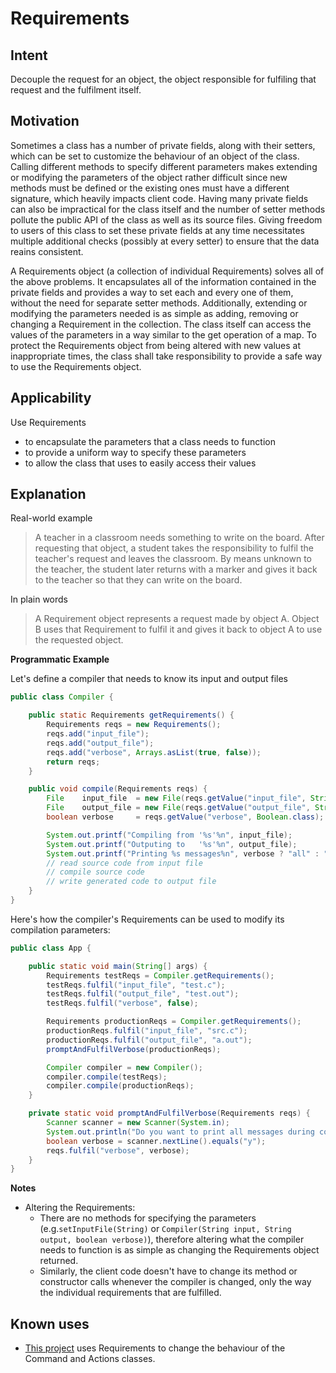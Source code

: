 # Requirements

## Intent
Decouple the request for an object, the object responsible for fulfiling that request and 
the fulfilment itself.

## Motivation
Sometimes a class has a number of private fields, along with their setters, which can be 
set to customize the behaviour of an object of the class. Calling different methods to 
specify different parameters makes extending or modifying the parameters of the object 
rather difficult since new methods must be defined or the existing ones must have a 
different signature, which heavily impacts client code. Having many private fields can 
also be impractical for the class itself and the number of setter methods pollute the 
public API of the class as well as its source files. Giving freedom to users of this class 
to set these private fields at any time necessitates multiple additional checks (possibly 
at every setter) to ensure that the data reains consistent.

A Requirements object (a collection of individual Requirements) solves all of the above 
problems. It encapsulates all of the information contained in the private fields and 
provides a way to set each and every one of them, without the need for separate setter 
methods. Additionally, extending or modifying the parameters needed is as simple as 
adding, removing or changing a Requirement in the collection. The class itself can access 
the values of the parameters in a way similar to the get operation of a map. To protect 
the Requirements object from being altered with new values at inappropriate times, the 
class shall take responsibility to provide a safe way to use the Requirements object.

## Applicability
Use Requirements
* to encapsulate the parameters that a class needs to function
* to provide a uniform way to specify these parameters
* to allow the class that uses to easily access their values

## Explanation

Real-world example

> A teacher in a classroom needs something to write on the board. After requesting that 
> object, a student takes the responsibility to fulfil the teacher's request and leaves 
> the classroom. By means unknown to the teacher, the student later returns with a marker 
> and gives it back to the teacher so that they can write on the board.

In plain words

> A Requirement object represents a request made by object A. Object B uses that 
> Requirement to fulfil it and gives it back to object A to use the requested object.

**Programmatic Example**

Let's define a compiler that needs to know its input and output files

```java
public class Compiler {

	public static Requirements getRequirements() {
		Requirements reqs = new Requirements();
		reqs.add("input_file");
		reqs.add("output_file");
		reqs.add("verbose", Arrays.asList(true, false));
		return reqs;
	}

	public void compile(Requirements reqs) {
		File    input_file  = new File(reqs.getValue("input_file", String.class));
		File    output_file = new File(reqs.getValue("output_file", String.class));
		boolean verbose     = reqs.getValue("verbose", Boolean.class);

		System.out.printf("Compiling from '%s'%n", input_file);
		System.out.printf("Outputing to   '%s'%n", output_file);
		System.out.printf("Printing %s messages%n", verbose ? "all" : "some");
		// read source code from input file
		// compile source code
		// write generated code to output file
	}
}
```
Here's how the compiler's Requirements can be used to modify its compilation parameters:

```java
public class App {

	public static void main(String[] args) {
		Requirements testReqs = Compiler.getRequirements();
		testReqs.fulfil("input_file", "test.c");
		testReqs.fulfil("output_file", "test.out");
		testReqs.fulfil("verbose", false);

		Requirements productionReqs = Compiler.getRequirements();
		productionReqs.fulfil("input_file", "src.c");
		productionReqs.fulfil("output_file", "a.out");
		promptAndFulfilVerbose(productionReqs);

		Compiler compiler = new Compiler();
		compiler.compile(testReqs);
		compiler.compile(productionReqs);
	}

	private static void promptAndFulfilVerbose(Requirements reqs) {
		Scanner scanner = new Scanner(System.in);
		System.out.println("Do you want to print all messages during compilation? (y/n)");
		boolean verbose = scanner.nextLine().equals("y");
		reqs.fulfil("verbose", verbose);
	}
}
```

**Notes**
* Altering the Requirements:
  * There are no methods for specifying the parameters (e.g.`setInputFile(String)` or 
`Compiler(String input, String output, boolean verbose)`), therefore altering what the 
compiler needs to function is as simple as changing the Requirements object returned. 
  * Similarly, the client code doesn't have to change its method or constructor calls 
whenever the compiler is changed, only the way the individual requirements that are 
fulfilled.

## Known uses

* [This project](https://github.com/AAAlex-123/Simple-CAD-Tool/) uses Requirements to change the behaviour of the Command and Actions classes.
